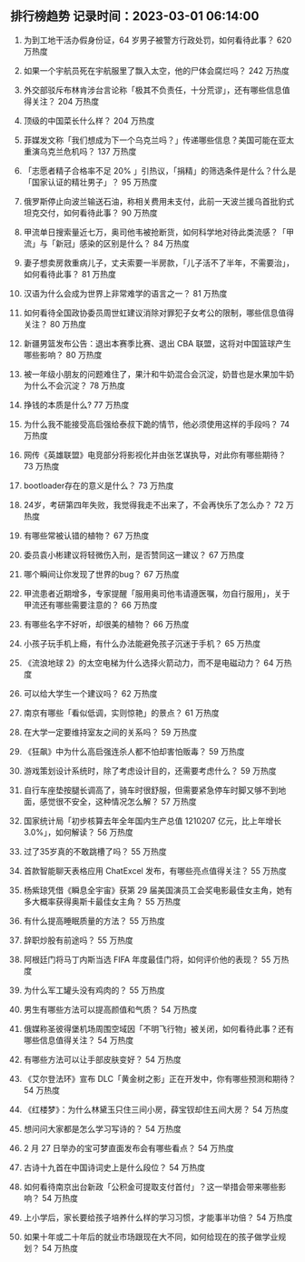 
## 排行榜趋势 记录时间：2023-03-01 06:14:00
  
  1. 为到工地干活办假身份证，64 岁男子被警方行政处罚，如何看待此事？ 620 万热度
    
  2. 如果一个宇航员死在宇航服里了飘入太空，他的尸体会腐烂吗？ 242 万热度
    
  3. 外交部驳斥布林肯涉台言论称「极其不负责任，十分荒谬」，还有哪些信息值得关注？ 204 万热度
    
  4. 顶级的中国菜长什么样？ 204 万热度
    
  5. 菲媒发文称「我们想成为下一个乌克兰吗？」传递哪些信息？美国可能在亚太重演乌克兰危机吗？ 137 万热度
    
  6. 「志愿者精子合格率不足 20% 」引热议，「捐精」的筛选条件是什么？什么是「国家认证的精壮男子」？ 95 万热度
    
  7. 俄罗斯停止向波兰输送石油，称相关费用未支付，此前一天波兰援乌首批豹式坦克交付，如何看待此事？ 90 万热度
    
  8. 甲流单日搜索量近七万，奥司他韦被抢断货，如何科学地对待此类流感？「甲流」与「新冠」感染的区别是什么？ 84 万热度
    
  9. 妻子想卖房救重病儿子，丈夫索要一半房款，「儿子活不了半年，不需要治」，如何看待此事？ 81 万热度
    
  10. 汉语为什么会成为世界上非常难学的语言之一？ 81 万热度
    
  11. 如何看待全国政协委员周世虹建议消除对罪犯子女考公的限制，哪些信息值得关注？ 80 万热度
    
  12. 新疆男篮发布公告：退出本赛季比赛、退出 CBA 联盟，这将对中国篮球产生哪些影响？ 80 万热度
    
  13. 被一年级小朋友的问题难住了，果汁和牛奶混合会沉淀，奶昔也是水果加牛奶为什么不会沉淀？ 78 万热度
    
  14. 挣钱的本质是什么? 77 万热度
    
  15. 为什么我不能接受高启强给泰叔下跪的情节，他必须使用这样的手段吗？ 74 万热度
    
  16. 网传《英雄联盟》电竞部分将影视化并由张艺谋执导，对此你有哪些期待？ 73 万热度
    
  17. bootloader存在的意义是什么？ 73 万热度
    
  18. 24岁，考研第四年失败，我觉得我走不出来了，不会再快乐了怎么办？ 72 万热度
    
  19. 有哪些常被认错的植物？ 67 万热度
    
  20. 委员袁小彬建议将轻微伤入刑，是否赞同这一建议？ 67 万热度
    
  21. 哪个瞬间让你发现了世界的bug？ 67 万热度
    
  22. 甲流患者近期增多，专家提醒「服用奥司他韦请遵医嘱，勿自行服用」，关于甲流还有哪些需要注意的？ 66 万热度
    
  23. 有哪些名字不好听，却很美的植物？ 66 万热度
    
  24. 小孩子玩手机上瘾，有什么办法能避免孩子沉迷于手机？ 65 万热度
    
  25. 《流浪地球 2》的太空电梯为什么选择火箭动力，而不是电磁动力？ 64 万热度
    
  26. 可以给大学生一个建议吗？ 62 万热度
    
  27. 南京有哪些「看似低调，实则惊艳」的景点？ 61 万热度
    
  28. 在大学一定要维持室友之间的关系吗？ 59 万热度
    
  29. 《狂飙》中为什么高启强连杀人都不怕却害怕贩毒？ 59 万热度
    
  30. 游戏策划设计系统时，除了考虑设计目的，还需要考虑什么？ 59 万热度
    
  31. 自行车座垫按腿长调高了，骑车时很舒服，但需要紧急停车时脚又够不到地面，感觉很不安全，这种情况怎么解？ 57 万热度
    
  32. 国家统计局「初步核算去年全年国内生产总值 1210207 亿元，比上年增长 3.0%」，如何解读？ 56 万热度
    
  33. 过了35岁真的不敢跳槽了吗？ 55 万热度
    
  34. 首款智能聊天表格应用 ChatExcel 发布，有哪些亮点值得关注？ 55 万热度
    
  35. 杨紫琼凭借《瞬息全宇宙》获第 29 届美国演员工会奖电影最佳女主角，她有多大概率获得奥斯卡最佳女主角？ 55 万热度
    
  36. 有什么提高睡眠质量的方法？ 55 万热度
    
  37. 辞职炒股有前途吗？ 55 万热度
    
  38. 阿根廷门将马丁内斯当选 FIFA 年度最佳门将，如何评价他的表现？ 55 万热度
    
  39. 为什么军工罐头没有鸡肉的？ 55 万热度
    
  40. 男生有哪些方法可以提高颜值和气质？ 54 万热度
    
  41. 俄媒称圣彼得堡机场周围空域因「不明飞行物」被关闭，如何看待此事？还有哪些信息值得关注？ 54 万热度
    
  42. 有哪些方法可以让手部皮肤变好？ 54 万热度
    
  43. 《艾尔登法环》宣布 DLC「黄金树之影」正在开发中，你有哪些预测和期待？ 54 万热度
    
  44. 《红楼梦》：为什么林黛玉只住三间小房，薛宝钗却住五间大房？ 54 万热度
    
  45. 想问问大家都是怎么学习写诗的？ 54 万热度
    
  46. 2 月 27 日举办的宝可梦直面发布会有哪些看点？ 54 万热度
    
  47. 古诗十九首在中国诗词史上是什么段位？ 54 万热度
    
  48. 如何看待南京出台新政「公积金可提取支付首付」？这一举措会带来哪些影响？ 54 万热度
    
  49. 上小学后，家长要给孩子培养什么样的学习习惯，才能事半功倍？ 54 万热度
    
  50. 如果十年或二十年后的就业市场跟现在大不同，如何给现在的孩子做学业规划？ 54 万热度
    